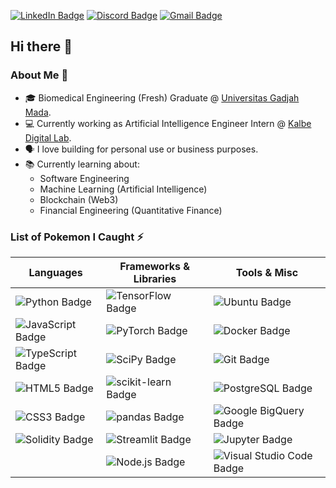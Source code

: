 [![LinkedIn Badge](https://img.shields.io/badge/rsydn-0A66C2?logo=linkedin&logoColor=fff&style=flat&href=https://www.linkedin.com/in/rsydn/)](https://www.linkedin.com/in/rsydn/) [![Discord Badge](https://img.shields.io/badge/diabolicjoker-5865F2?logo=discord&logoColor=fff&style=flat&href=https://discordapp.com/users/312064147154010112)](https://discordapp.com/users/312064147154010112) [![Gmail Badge](https://img.shields.io/badge/rasyidanakbar@mail.ugm.ac.id-EA4335?logo=gmail&logoColor=fff&style=flat&href=mailto:rasyidanakbar@mail.ugm.ac.id)](mailto:rasyidanakbar@mail.ugm.ac.id)

## Hi there 👋 

### About Me 🤔

- 🎓 Biomedical Engineering (Fresh) Graduate @ [Universitas Gadjah Mada](https://ugm.ac.id/en/).
- 💻 Currently working as Artificial Intelligence Engineer Intern @ [Kalbe Digital Lab](https://www.kalbe.co.id/en).
- 🗣️ I love building for personal use or business purposes.
- 📚 Currently learning about:
  - Software Engineering
  - Machine Learning (Artificial Intelligence)
  - Blockchain (Web3)
  - Financial Engineering (Quantitative Finance)

### List of Pokemon I Caught ⚡

| **Languages**        | **Frameworks & Libraries** | **Tools & Misc**            |
|----------------------|--------------------------|-----------------------------|
| ![Python Badge](https://img.shields.io/badge/Python-3776AB?logo=python&logoColor=fff&style=flat) | ![TensorFlow Badge](https://img.shields.io/badge/TensorFlow-FF6F00?logo=tensorflow&logoColor=fff&style=flat) | ![Ubuntu Badge](https://img.shields.io/badge/Ubuntu-E95420?logo=ubuntu&logoColor=fff&style=flat) |
| ![JavaScript Badge](https://img.shields.io/badge/JavaScript-F7DF1E?logo=javascript&logoColor=000&style=flat) | ![PyTorch Badge](https://img.shields.io/badge/PyTorch-EE4C2C?logo=pytorch&logoColor=fff&style=flat) | ![Docker Badge](https://img.shields.io/badge/Docker-2496ED?logo=docker&logoColor=fff&style=flat) |
| ![TypeScript Badge](https://img.shields.io/badge/TypeScript-3178C6?logo=typescript&logoColor=fff&style=flat) | ![SciPy Badge](https://img.shields.io/badge/SciPy-8CAAE6?logo=scipy&logoColor=fff&style=flat) | ![Git Badge](https://img.shields.io/badge/Git-F05032?logo=git&logoColor=fff&style=flat) |
| ![HTML5 Badge](https://img.shields.io/badge/HTML5-E34F26?logo=html5&logoColor=fff&style=flat) | ![scikit-learn Badge](https://img.shields.io/badge/scikit--learn-F7931E?logo=scikitlearn&logoColor=fff&style=flat) | ![PostgreSQL Badge](https://img.shields.io/badge/PostgreSQL-4169E1?logo=postgresql&logoColor=fff&style=flat) |
| ![CSS3 Badge](https://img.shields.io/badge/CSS3-1572B6?logo=css3&logoColor=fff&style=flat) | ![pandas Badge](https://img.shields.io/badge/pandas-150458?logo=pandas&logoColor=fff&style=flat) | ![Google BigQuery Badge](https://img.shields.io/badge/Google%20BigQuery-669DF6?logo=googlebigquery&logoColor=fff&style=flat) |
| ![Solidity Badge](https://img.shields.io/badge/Solidity-363636?logo=solidity&logoColor=fff&style=flat)                     | ![Streamlit Badge](https://img.shields.io/badge/Streamlit-FF4B4B?logo=streamlit&logoColor=fff&style=flat) | ![Jupyter Badge](https://img.shields.io/badge/Jupyter-F37626?logo=jupyter&logoColor=fff&style=flat) |
|                      | ![Node.js Badge](https://img.shields.io/badge/Node.js-393?logo=nodedotjs&logoColor=fff&style=flat) | ![Visual Studio Code Badge](https://img.shields.io/badge/Visual%20Studio%20Code-007ACC?logo=visualstudiocode&logoColor=fff&style=flat) |



